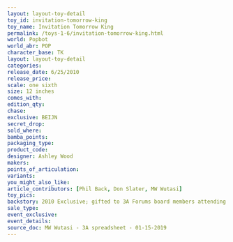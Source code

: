 ```yaml
---
layout: layout-toy-detail 
toy_id: invitation-tomorrow-king
toy_name: Invitation Tomorrow King
permalink: /toys-1-6/invitation-tomorrow-king.html
world: Popbot
world_abr: POP
character_base: TK
layout: layout-toy-detail
categories: 
release_date: 6/25/2010
release_price: 
scale: one sixth
size: 12 inches
comes_with: 
edition_qty: 
chase: 
exclusive: BEIJN
secret_drop: 
sold_where: 
bamba_points: 
packaging_type: 
product_code:
designer: Ashley Wood
makers: 
points_of_articulation: 
variants: 
you_might_also_like: 
article_contributors: [Phil Back, Don Slater, MW Wutasi]
toy_pics: 
backstory: 2010 Exclusive; gifted to 3A Forums board members attending Beijing Gathering - [Need to confirm this info]
sale_type: 
event_exclusive: 
event_details: 
source_doc: MW Wutasi - 3A spreadsheet - 01-15-2019
---
```

